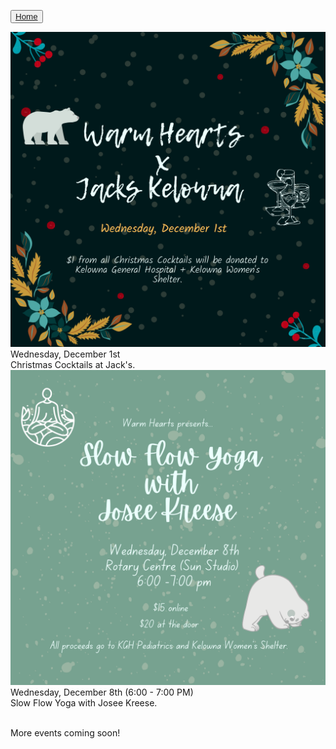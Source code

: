 <button type="button">[Home](index.md)</button>

<div class="row">
  <div class="column">
    <div class="container">
	<a hrefs="imgs/Jacks.png" target="_blank">
		<img src="imgs/Jacks.png" alt="Christmas Cocktails" class="image"> 
	</a>	
	<div class="overlay">
		<div> Wednesday, December 1st <br> Christmas Cocktails at Jack's. </div>
	    </div>
    </div>
</div>

<div class="container">
  <div class="column">
 	<a hrefs="https://www.eventbrite.ca/e/slow-flow-yoga-with-josee-tickets-216055978247" target="_blank">
		<img src="imgs/SlowFlow.png" alt="Slow Flow Yoga" class="image">
	</a>
	<div class="overlay">
			<div> Wednesday, December 8th (6:00 - 7:00 PM) <br> Slow Flow Yoga with Josee Kreese. </div>
	  </div>
	</div>
   </div>
</div>


<br>

More events coming soon!
